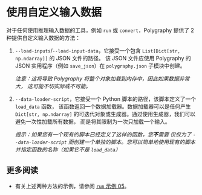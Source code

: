 # 使用自定义输入数据

对于任何使用推理输入数据的工具，例如 `run` 或 `convert`，Polygraphy
提供了 2 种提供自定义输入数据的方法：

1. `--load-inputs`/`--load-input-data`，它接受一个包含
    `List[Dict[str, np.ndarray]]` 的 JSON 文件的路径。
    该 JSON 文件应使用 Polygraphy 的 JSON 实用程序（例如 `save_json`）在
    `polygraphy.json` 子模块中创建。

    *注意：这将导致 Polygraphy 将整个对象加载到内存中，因此如果数据非常大，*
        *这可能不切实际或不可能。*

2. `--data-loader-script`，它接受一个 Python 脚本的路径，该脚本定义了一个 `load_data` 函数，
    该函数返回一个数据加载器。数据加载器可以是任何产生
    `Dict[str, np.ndarray]` 的可迭代对象或生成器。通过使用生成器，我们可以避免一次性加载所有数据，
    而是将其限制为一次只加载一个输入。

    *提示：如果您有一个现有的脚本已经定义了这样的函数，您**不**需要*
        *仅仅为了 `--data-loader-script` 而创建一个单独的脚本。您可以简单地使用现有的脚本*
        *并指定函数的名称（如果它不是 `load_data`）*


## 更多阅读

- 有关上述两种方法的示例，请参阅 [`run` 示例 05](../examples/cli/run/05_comparing_with_custom_input_data/)。
